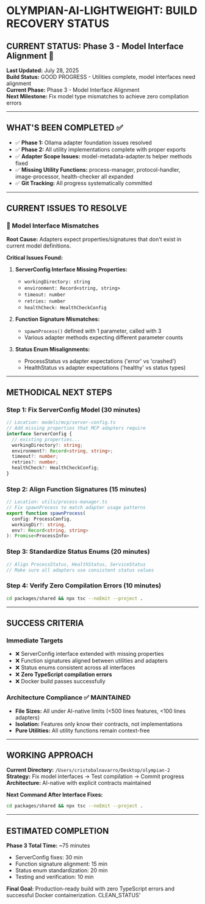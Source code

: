 # OLYMPIAN-AI-LIGHTWEIGHT: BUILD RECOVERY STATUS

## CURRENT STATUS: Phase 3 - Model Interface Alignment 🎯

**Last Updated:** July 28, 2025  
**Build Status:** GOOD PROGRESS - Utilities complete, model interfaces need alignment  
**Current Phase:** Phase 3 - Model Interface Alignment  
**Next Milestone:** Fix model type mismatches to achieve zero compilation errors

---

## WHAT'S BEEN COMPLETED ✅

- ✅ **Phase 1:** Ollama adapter foundation issues resolved
- ✅ **Phase 2:** All utility implementations complete with proper exports
- ✅ **Adapter Scope Issues:** model-metadata-adapter.ts helper methods fixed
- ✅ **Missing Utility Functions:** process-manager, protocol-handler, image-processor, health-checker all expanded
- ✅ **Git Tracking:** All progress systematically committed

---

## CURRENT ISSUES TO RESOLVE

### 🔄 Model Interface Mismatches
**Root Cause:** Adapters expect properties/signatures that don't exist in current model definitions.

**Critical Issues Found:**
1. **ServerConfig Interface Missing Properties:**
   - `workingDirectory: string`
   - `environment: Record<string, string>`
   - `timeout: number` 
   - `retries: number`
   - `healthCheck: HealthCheckConfig`

2. **Function Signature Mismatches:**
   - `spawnProcess()` defined with 1 parameter, called with 3
   - Various adapter methods expecting different parameter counts

3. **Status Enum Misalignments:**
   - ProcessStatus vs adapter expectations ('error' vs 'crashed')
   - HealthStatus vs adapter expectations ('healthy' vs status types)

---

## METHODICAL NEXT STEPS

### **Step 1: Fix ServerConfig Model (30 minutes)**
```typescript
// Location: models/mcp/server-config.ts
// Add missing properties that MCP adapters require
interface ServerConfig {
  // existing properties...
  workingDirectory?: string;
  environment?: Record<string, string>;
  timeout?: number;
  retries?: number;
  healthCheck?: HealthCheckConfig;
}
```

### **Step 2: Align Function Signatures (15 minutes)**
```typescript
// Location: utils/process-manager.ts  
// Fix spawnProcess to match adapter usage patterns
export function spawnProcess(
  config: ProcessConfig,
  workingDir?: string,
  env?: Record<string, string>
): Promise<ProcessInfo>
```

### **Step 3: Standardize Status Enums (20 minutes)**
```typescript
// Align ProcessStatus, HealthStatus, ServiceStatus
// Make sure all adapters use consistent status values
```

### **Step 4: Verify Zero Compilation Errors (10 minutes)**
```bash
cd packages/shared && npx tsc --noEmit --project .
```

---

## SUCCESS CRITERIA

### Immediate Targets
- ❌ ServerConfig interface extended with missing properties
- ❌ Function signatures aligned between utilities and adapters  
- ❌ Status enums consistent across all interfaces
- ❌ **Zero TypeScript compilation errors**
- ❌ Docker build passes successfully

### Architecture Compliance ✅ MAINTAINED
- **File Sizes:** All under AI-native limits (<500 lines features, <100 lines adapters)
- **Isolation:** Features only know their contracts, not implementations
- **Pure Utilities:** All utility functions remain context-free

---

## WORKING APPROACH

**Current Directory:** `/Users/cristobalnavarro/Desktop/olympian-2`  
**Strategy:** Fix model interfaces → Test compilation → Commit progress  
**Architecture:** AI-native with explicit contracts maintained  

**Next Command After Interface Fixes:**
```bash
cd packages/shared && npx tsc --noEmit --project .
```

---

## ESTIMATED COMPLETION

**Phase 3 Total Time:** ~75 minutes
- ServerConfig fixes: 30 min
- Function signature alignment: 15 min  
- Status enum standardization: 20 min
- Testing and verification: 10 min

**Final Goal:** Production-ready build with zero TypeScript errors and successful Docker containerization.
CLEAN_STATUS'
